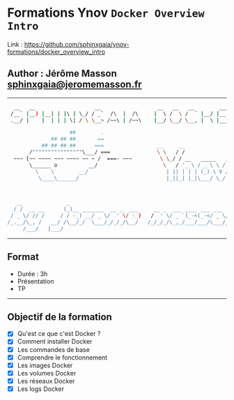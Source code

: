 

# Formations Ynov `Docker Overview Intro`

Link : <https://github.com/sphinxgaia/ynov-formations/docker_overview_intro>

## Author : Jérôme Masson <sphinxgaia@jeromemasson.fr>


--------


~~~bash
  __   __                   __                  __   __   __        ___  __
 /__` |__) |__| | |\ | \_/ / _`  /\  |  /\     |  \ /  \ /  ` |__/ |__  |__)
 .__/ |    |  | | | \| / \ \__> /~~\ | /~~\    |__/ \__/ \__, |  \ |___ |  \

                    ##        .
              ## ## ##       ==
           ## ## ## ##      ===                 __     __
       /""""""""""""""""\___/ ===               \ \   / /
  ~~~ {~~ ~~~~ ~~~ ~~~~ ~~ ~ /  ===- ~~~         \ \_/ / __   _____   __
       \______ o          __/                     \   / '_ \ / _ \ \ / /
         \    \        __/                         | || | | | (_) \ V /
          \____\______/                            |_||_| |_|\___/ \_/



   __              _
  / /  __ __      (_)__ _______  __ _  ___     __ _  ___ ____ ___ ___  ___
 / _ \/ // /     / / -_) __/ _ \/  ' \/ -_)   /  ' \/ _ `(_-<(_-</ _ \/ _ \
/_.__/\_, /   __/ /\__/_/  \___/_/_/_/\__/   /_/_/_/\_,_/___/___/\___/_//_/
     /___/   |___/

~~~


--------


## Format

- Durée : 3h
- Présentation
- TP


--------


## Objectif de la formation

- [x] Qu'est ce que c'est Docker ?
- [x] Comment installer Docker
- [x] Les commandes de base
- [x] Comprendre le fonctionnement
- [x] Les images Docker
- [x] Les volumes Docker
- [x] Les réseaux Docker
- [x] Les logs Docker

